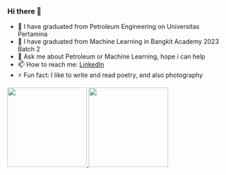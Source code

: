 ### Hi there 👋

- 🔭 I have graduated from Petroleum Engineering on Universitas Pertamina
- 🌱 I have graduated from Machine Learning in Bangkit Academy 2023 Batch 2
- 💬 Ask me about Petroleum or Machine Learning, hope i can help
- 📫 How to reach me: [LinkedIn](https://www.linkedin.com/in/muhammadabdulaziz)
- ⚡ Fun fact: I like to write and read poetry, and also photography

<p align="left">
<a href="https://github.com/azizpandoyo">
  <img height="180em" src="https://github-readme-stats-eight-theta.vercel.app/api?username=azizpandoyo&show_icons=true&theme=algolia&include_all_commits=true&count_private=true"/>
  <img height="180em" src="https://github-readme-stats-eight-theta.vercel.app/api/top-langs/?username=azizpandoyo&layout=compact&langs_count=8&theme=algolia"/>
</a>
</p>

<!--
**azizpandoyo/azizpandoyo** is a ✨ _special_ ✨ repository because its `README.md` (this file) appears on your GitHub profile.

Here are some ideas to get you started:

- 🔭 I’m currently working on ...
- 🌱 I’m currently learning ...
- 👯 I’m looking to collaborate on ...
- 🤔 I’m looking for help with ...
- 💬 Ask me about ...
- 📫 How to reach me: ...
- 😄 Pronouns: ...
- ⚡ Fun fact: ...
-->
